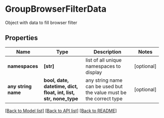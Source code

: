 # GroupBrowserFilterData

Object with data to fill browser filter

## Properties
Name | Type | Description | Notes
------------ | ------------- | ------------- | -------------
**namespaces** | **[str]** | list of all unique namespaces to display | [optional] 
**any string name** | **bool, date, datetime, dict, float, int, list, str, none_type** | any string name can be used but the value must be the correct type | [optional]

[[Back to Model list]](../README.md#documentation-for-models) [[Back to API list]](../README.md#documentation-for-api-endpoints) [[Back to README]](../README.md)


